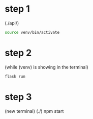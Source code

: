 # step 1
(./api/)
```sh
source venv/bin/activate
```
# step 2
(while (venv) is showing in the terminal)
```sh
flask run
```

# step 3
(new terminal)
(./)
npm start
